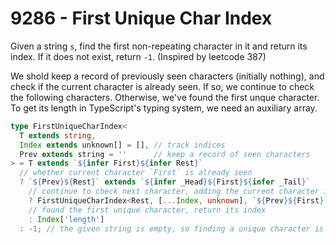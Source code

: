 # 9286 - First Unique Char Index

Given a string `s`, find the first non-repeating character in it and return its index. If it does not exist, return `-1`. (Inspired by leetcode 387)

We shold keep a record of previously seen characters (initially nothing), and check if the current character is already seen. If so, we continue to check the following characters. Otherwise, we've found the first unque character. To get its length in TypeScript's typing system, we need an auxiliary array.

```typescript
type FirstUniqueCharIndex<
  T extends string,
  Index extends unknown[] = [], // track indices
  Prev extends string = ''      // keep a record of seen characters
> = T extends `${infer First}${infer Rest}`
  // whether current character `First` is already seen
  ? `${Prev}${Rest}` extends `${infer _Head}${First}${infer _Tail}`
    // continue to check next character, adding the current character into the seen ones
    ? FirstUniqueCharIndex<Rest, [...Index, unknown], `${Prev}${First}`>
    // found the first unique character, return its index
    : Index['length']
  : -1; // the given string is empty, so finding a unique character is not possible
```
